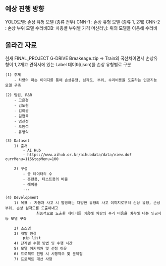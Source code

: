 ## 예상 진행 방향

YOLO모델: 손상 유형 모델 (종류 전부)
CNN-1	: 손상 유형 모델 (종류 1, 2개)
CNN-2	: 손상 부위 모델
수리비DB: 차총별 부위별 가격
머신러닝: 위의 모델들 이용해 수리비 

## 올라간 자료
현재 FINAL_PROJECT G-DRIVE 
		Breakeage.zip => Train의 국산차이면서 손상유형이 1,2개고 견적서에 있는 Label 데이터(json)를 손상 유형별로 구분
    
    
    (1) 주제
        - 차량의 파손 이미지를 통해 손상유형, 심각도, 부위, 수리비용을 도출하는 인공지능 모델 구축
        
    (2) 팀원, R&R
        - 고은경
        - 김도현
        - 김이경
        - 김현욱
        - 엄진성
        - 오원석
        - 유영익
        
    (3) Dataset
        1) 출처 
            - AI Hub
            - https://www.aihub.or.kr/aihubdata/data/view.do?currMenu=115&topMenu=100
            
        2) 구성
            - 총 데이터의 수
            - 훈련용, 테스트용의 비율
            - 레이블
            ...
            
    (4) Development
        1) 목표 : 자동차 사고 시 발생하는 다양한 유형의 사고 이미지로부터 손상 유형, 손상 부위, 손상 심각도를 도출해내고 
                  최종적으로 도출한 데이터를 이용해 차량의 수리 비용을 예측해 내는 인공지능 모델 구축
                  
        2) 소스명
        3) 개발 환경
            pip list
        4) 단계별 수행 방법 및 수행 시간
        5) 모델 아키텍쳐 및 선정 이유
        6) 프로젝트 진행 시 시행착오 및 문제점
        7) 프로젝트 개선 사항
        
